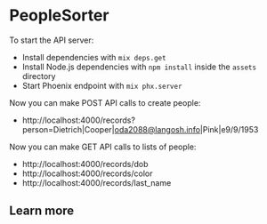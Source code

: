 # PeopleSorter

To start the API server:

  * Install dependencies with `mix deps.get`
  * Install Node.js dependencies with `npm install` inside the `assets` directory
  * Start Phoenix endpoint with `mix phx.server`

Now you can make POST API calls to create people:

 * http://localhost:4000/records?person=Dietrich|Cooper|oda2088@langosh.info|Pink|e9/9/1953

Now you can make GET API calls to lists of people:
 * http://localhost:4000/records/dob
 * http://localhost:4000/records/color
 * http://localhost:4000/records/last_name

## Learn more

